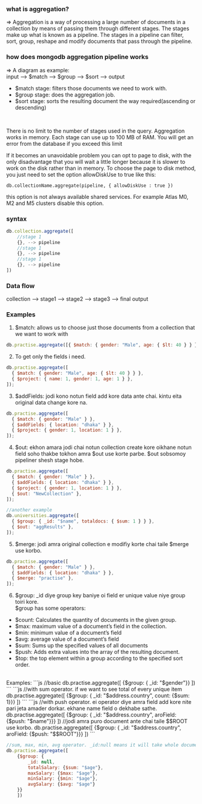 ### what is aggregation?

=> Aggregation is a way of processing a large number of documents in a collection by means of passing them through different stages. The stages make up what is known as a pipeline. The stages in a pipeline can filter, sort, group, reshape and modify documents that pass through the pipeline.

### how does mongodb aggregation pipeline works

=> A diagram as example: <br>
input --> $match --> $group --> $sort --> output
<br>

- $match stage: filters those documents we need to work with.
- $group stage: does the aggregation job.
- $sort stage: sorts the resulting document the way required(ascending or descending)
<br>
<p>There is no limit to the number of stages used in the query. Aggregation works in memory. Each stage can use up to 100 MB of RAM. You will get an error from the database if you exceed this limit</p>
If it becomes an unavoidable problem you can opt to page to disk, with the only disadvantage that you will wait a little longer because it is slower to work on the disk rather than in memory. To choose the page to disk method, you just need to set the option allowDiskUse to true like this:

```
db.collectionName.aggregate(pipeline, { allowDiskUse : true })
```

this option is not always available shared services. For example Atlas M0, M2 and M5 clusters disable this option.

### syntax

```jsx
db.collection.aggregate([
    //stage 1
    {}, --> pipeline
    //stage 1
    {}, --> pipeline
    //stage 1
    {}, --> pipeline
])
```

### Data flow

collection --> stage1 --> stage2 --> stage3 --> final output

### Examples

1. $match: allows us to choose just those documents from a collection that we want to work with

```js
db.practise.aggregate([{ $match: { gender: "Male", age: { $lt: 40 } } }]);
```

2. To get only the fields i need.

```js
db.practise.aggregate([
  { $match: { gender: "Male", age: { $lt: 40 } } },
  { $project: { name: 1, gender: 1, age: 1 } },
]);
```

3. $addFields: jodi kono notun field add kore data ante chai. kintu eita original data change kore na.

```js
db.practise.aggregate([
  { $match: { gender: "Male" } },
  { $addFields: { location: "dhaka" } },
  { $project: { gender: 1, location: 1 } },
]);
```

4. $out: ekhon amara jodi chai notun collection create kore oikhane notun field soho thakbe tokhon amra $out use korte parbe. $out sobsomoy pipeliner shesh stage hobe.

```js
db.practise.aggregate([
  { $match: { gender: "Male" } },
  { $addFields: { location: "dhaka" } },
  { $project: { gender: 1, location: 1 } },
  { $out: "NewCollection" },
]);

//another example
db.universities.aggregate([
  { $group: { _id: "$name", totaldocs: { $sum: 1 } } },
  { $out: "aggResults" },
]);
```

5. $merge: jodi amra original collection e modifiy korte chai taile $merge use korbo.

```js
db.practise.aggregate([
  { $match: { gender: "Male" } },
  { $addFields: { location: "dhaka" } },
  { $merge: "practise" },
]);
```

6. $group: _id diye group key baniye oi field er unique value niye group toiri kore. <br>
$group has some operators:

- $count: Calculates the quantity of documents in the given group.
- $max: maximum value of a document’s field in the collection.
- $min: minimum value of a document’s field
- $avg: average value of a document’s field
- $sum: Sums up the specified values of all documents
- $push: Adds extra values into the array of the resulting document.
- $top: the top element within a group according to the specified sort order.
<br>
Examples: 
```js
//basic
db.practise.aggregate([
    {$group: { _id: "$gender"}}
    ])
```
```js
//with sum operator. if we want to see total of every unique item
db.practise.aggregate([
    {$group: { _id: "$address.country", count: {$sum: 1}}}
    ])
```
```js
//with push operator. ei operator diye amra field add kore nite pari jeta amader dorkar. ekhane name field o dekhabe sathe.
db.practise.aggregate([
    {$group: { _id: "$address.country", aroField: {$push: "$name"}}}
    ])
//jodi amra puro document ante chai taile $$ROOT use korbo.
db.practise.aggregate([
    {$group: { _id: "$address.country", aroField: {$push: "$$ROOT"}}}
    ])
```

```js
//sum, max, min, avg operator. _id:null means it will take whole document as one document.
db.practise.aggregate([
    {$group: { 
        _id: null, 
        totalSalary: {$sum: "$age"},
        maxSalary: {$max: "$age"},
        minSalary: {$min: "$age"},
        avgSalary: {$avg: "$age"}
    }}
    ])
```
